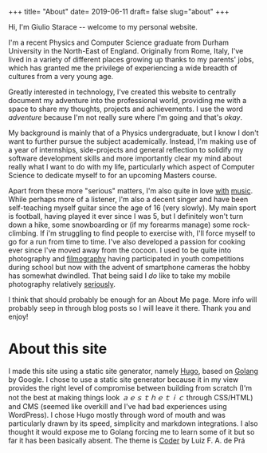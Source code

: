 +++
title= "About"
date= 2019-06-11
draft= false
slug="about"
+++

Hi, I'm Giulio Starace -- welcome to my personal website.

I'm a recent Physics and Computer Science graduate from Durham University in the North-East of England. Originally from Rome, Italy, I've lived in a variety of different places growing up thanks to my parents' jobs, which has granted me the privilege of experiencing a wide breadth of cultures from a very young age.

Greatly interested in technology, I've created this website to centrally document my adventure into the professional world, providing me with a space to share my thoughts, projects and achievements. I use the word _adventure_ because I'm not really sure where I'm going and that's _okay_.

My background is mainly that of a Physics undergraduate, but I know I don't want to further pursue the subject academically. Instead, I'm making use of a year of internships, side-projects and general reflection to solidify my software development skills and more importantly clear my mind about really what I want to do with my life, particularly which aspect of Computer Science to dedicate myself to for an upcoming Masters course.

Apart from these more "serious" matters, I'm also quite in love [with](https://open.spotify.com/user/thesofakillers?si=kWtQZOZjRQCpYb-AhcIT6Q) [music](https://www.last.fm/user/giuliostarace). While perhaps more of a listener, I'm also a decent singer and have been self-teaching myself guitar since the age of 16 (very slowly). My main sport is football, having played it ever since I was 5, but I definitely won't turn down a hike, some snowboarding or (if my forearms manage) some rock-climbing. If i'm struggling to find people to exercise with, I'll force myself to go for a run from time to time. I've also developed a passion for cooking ever since I've moved away from the cocoon. I used to be quite into photography and [filmography](https://www.youtube.com/user/GiulioStarace) having participated in youth competitions during school but now with the advent of smartphone cameras the hobby has somewhat dwindled. That being said I _do_ like to take my mobile photography relatively [seriously](https://instagram.com/thesofakillers).

I think that should probably be enough for an About Me page. More info will probably seep in through blog posts so I will leave it there. Thank you and enjoy!

# About this site

I made this site using a static site generator, namely [Hugo](https://gohugo.io/), based on [Golang](https://golang.org/) by Google. I chose to use a static site generator because it in my view provides the right level of compromise between building from scratch (I'm not the best at making things look _ａｅｓｔｈｅｔｉｃ_ through CSS/HTML) and CMS (seemed like overkill and I've had bad experiences using WordPress). I chose Hugo mostly through word of mouth and was particularly drawn by its speed, simplicity and markdown integrations. I also thought it would expose me to Golang forcing me to learn some of it but so far it has been basically absent. The theme is [Coder](https://themes.gohugo.io/hugo-coder/) by Luiz F. A. de Prá

